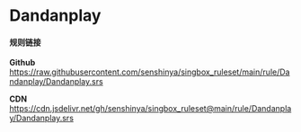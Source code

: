 # Dandanplay

#### 规则链接

**Github**
https://raw.githubusercontent.com/senshinya/singbox_ruleset/main/rule/Dandanplay/Dandanplay.srs

**CDN**
https://cdn.jsdelivr.net/gh/senshinya/singbox_ruleset@main/rule/Dandanplay/Dandanplay.srs
